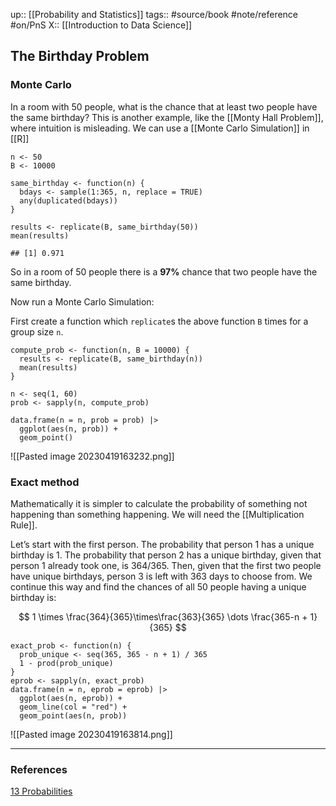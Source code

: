 up:: [[Probability and Statistics]]
tags:: #source/book #note/reference #on/PnS 
X::  [[Introduction to Data Science]]

## The Birthday Problem

### Monte Carlo

In a room with 50 people, what is the chance that at least two people have the same birthday? This is another example, like the [[Monty Hall Problem]], where intuition is misleading. We can use a  [[Monte Carlo Simulation]] in [[R]]

```
n <- 50
B <- 10000

same_birthday <- function(n) {
  bdays <- sample(1:365, n, replace = TRUE)
  any(duplicated(bdays))
}

results <- replicate(B, same_birthday(50))
mean(results)

## [1] 0.971
```

So in a room of 50 people there is a __97%__ chance that two people have the same birthday.

Now run a Monte Carlo Simulation:

First create a function which `replicate`s the above function `B` times for a group size `n`.
```
compute_prob <- function(n, B = 10000) {
  results <- replicate(B, same_birthday(n))
  mean(results)
}

n <- seq(1, 60)
prob <- sapply(n, compute_prob)

data.frame(n = n, prob = prob) |>
  ggplot(aes(n, prob)) +
  geom_point()
```

![[Pasted image 20230419163232.png]]


### Exact method

Mathematically it is simpler to calculate the probability of something not happening than something happening. We will need the [[Multiplication Rule]].

Let’s start with the first person. The probability that person 1 has a unique birthday is 1. The probability that person 2 has a unique birthday, given that person 1 already took one, is 364/365. Then, given that the first two people have unique birthdays, person 3 is left with 363 days to choose from. We continue this way and find the chances of all 50 people having a unique birthday is:

$$
1 \times \frac{364}{365}\times\frac{363}{365} \dots \frac{365-n + 1}{365}
$$

```
exact_prob <- function(n) {
  prob_unique <- seq(365, 365 - n + 1) / 365
  1 - prod(prob_unique)
}
eprob <- sapply(n, exact_prob)
data.frame(n = n, eprob = eprob) |>
  ggplot(aes(n, eprob)) +
  geom_line(col = "red") +
  geom_point(aes(n, prob))
```

![[Pasted image 20230419163814.png]]


---
### References

[13 Probabilities](https://biscotty666.github.io/Data-Science-R-PH125x/docs/Pt13.html#birthday-problem)